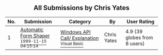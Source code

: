 ﻿<div align="center">

## All Submissions by Chris Yates

</div>

No.  | Submission | Category | By   | User Rating
---- | ---------- | -------- | ---- | -----------
1 | [Automatic Form Shaper<br /><sup>1999-11-15 04:15:14</sup>](https://github.com/Planet-Source-Code/chris-yates-automatic-form-shaper__1-4473) | [Windows API Call/ Explanation<br /><sup>Visual Basic</sup>](../ByCategory/windows-api-call-explanation__1-39.md) | Chris Yates | 4.9 (39 globes from 8 users)

